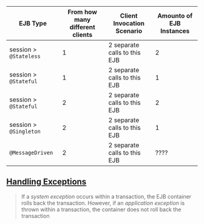 EJB Type		| From how many different clients	| Client Invocation Scenario	| Amounto of EJB Instances
------------------------|---------------------------------------|-------------------------------|-------------------------
session > `@Stateless`	| 1					| 2 separate calls to this EJB	| 2
session > `@Stateful`	| 1 					| 2 separate calls to this EJB	| 1
session > `@Stateful`	| 2 					| 2 separate calls to this EJB	| 2
session > `@Singleton`	| 2 					| 2 separate calls to this EJB	| 1
`@MessageDriven`	| 2					| 2 separate calls to this EJB	| ????

## [Handling Exceptions](https://docs.oracle.com/javaee/7/tutorial/ejb-basicexamples005.htm)
> If a *system exception* occurs within a transaction, the EJB container rolls back the transaction. However, if an *application exception* is thrown within a transaction, the container does not roll back the transaction



